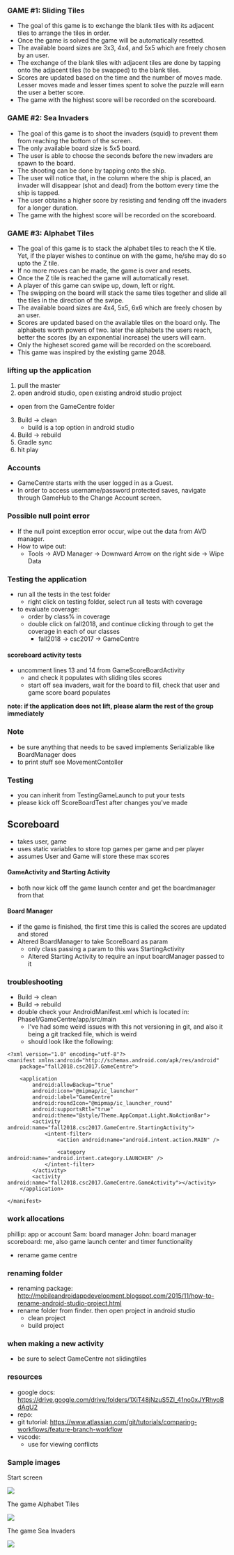 ### GAME #1: Sliding Tiles
- The goal of this game is to exchange the blank tiles with its adjacent tiles to arrange the tiles in order.
- Once the game is solved the game will be automatically resetted.
- The available board sizes are 3x3, 4x4, and 5x5 which are freely chosen by an user.
- The exchange of the blank tiles with adjacent tiles are done by tapping onto the adjacent tiles (to be swapped) to the blank tiles.
- Scores are updated based on the time and the number of moves made. Lesser moves made and lesser times spent to solve the puzzle will earn the user a better score.
- The game with the highest score will be recorded on the scoreboard. 

### GAME #2: Sea Invaders
- The goal of this game is to shoot the invaders (squid) to prevent them from reaching the bottom of the screen. 
- The only available board size is 5x5 board.
- The user is able to choose the seconds before the new invaders are spawn to the board. 
- The shooting can be done by tapping onto the ship.
- The user will notice that, in the column where the ship is placed, an invader will disappear (shot and dead) from the bottom every time the ship is tapped.
- The user obtains a higher score by resisting and fending off the invaders for a longer duration.
- The game with the highest score will be recorded on the scoreboard. 

### GAME #3: Alphabet Tiles 
- The goal of this game is to stack the alphabet tiles to reach the K tile. Yet, if the player wishes to continue on with the game, he/she may do so upto the Z tile. 
- If no more moves can be made, the game is over and resets.
- Once the Z tile is reached the game will automatically reset.  
- A player of this game can swipe up, down, left or right.
- The swipping on the board will stack the same tiles together and slide all the tiles in the direction of the swipe.
- The available board sizes are 4x4, 5x5, 6x6 which are freely chosen by an user.
- Scores are updated based on the available tiles on the board only. The alphabets worth powers of two. later the alphabets the users reach, better the scores (by an exponential increase) the users will earn. 
- Only the higheset scored game will be recorded on the scoreboard. 
- This game was inspired by the existing game 2048. 

### lifting up the application
1. pull the master
2. open android studio, open existing android studio project
  - open from the GameCentre folder
3. Build -> clean
    - build is a top option in android studio
4. Build -> rebuild
5. Gradle sync
6. hit play

### Accounts
- GameCentre starts with the user logged in as a Guest.
- In order to access username/password protected saves, navigate through GameHub to the Change Account screen.

### Possible null point error
- If the null point exception error occur, wipe out the data from AVD manager.
- How to wipe out:
    - Tools -> AVD Manager -> Downward Arrow on the right side -> Wipe Data

### Testing the application
- run all the tests in the test folder
    - right click on testing folder, select run all tests with coverage
- to evaluate coverage: 
    - order by class% in coverage
    - double click on fall2018, and continue clicking through to get the coverage in each of our classes
        - fall2018 -> csc2017 -> GameCentre

#### scoreboard activity tests
- uncomment lines 13 and 14 from GameScoreBoardActivity
    - and check it populates with sliding tiles scores
    - start off sea invaders, wait for the board to fill, check that user and game score board populates

**note: if the application does not lift, please alarm the rest of the group immediately**

### Note
- be sure anything that needs to be saved implements Serializable like BoardManager does
- to print stuff see MovementContoller

### Testing
- you can inherit from TestingGameLaunch to put your tests
- please kick off ScoreBoardTest after changes you've made

## Scoreboard
- takes user, game
- uses static variables to store top games per game and per player
- assumes User and Game will store these max scores

#### GameActivity and Starting Activity
- both now kick off the game launch center and get the boardmanager from that

#### Board Manager
- if the game is finished, the first time this is called the scores are updated and stored
- Altered BoardManager to take ScoreBoard as param
    - only class passing a param to this was StartingActivity
    - Altered Starting Activity to require an input boardManager passed to it

### troubleshooting
- Build -> clean
- Build -> rebuild
- double check your AndroidManifest.xml which is located in: Phase1/GameCentre/app/src/main
    - I've had some weird issues with this not versioning in git, and also it being a git tracked file, which is weird
    - should look like the following:

```{java}
<?xml version="1.0" encoding="utf-8"?>
<manifest xmlns:android="http://schemas.android.com/apk/res/android"
    package="fall2018.csc2017.GameCentre">

    <application
        android:allowBackup="true"
        android:icon="@mipmap/ic_launcher"
        android:label="GameCentre"
        android:roundIcon="@mipmap/ic_launcher_round"
        android:supportsRtl="true"
        android:theme="@style/Theme.AppCompat.Light.NoActionBar">
        <activity android:name="fall2018.csc2017.GameCentre.StartingActivity">
            <intent-filter>
                <action android:name="android.intent.action.MAIN" />

                <category android:name="android.intent.category.LAUNCHER" />
            </intent-filter>
        </activity>
        <activity android:name="fall2018.csc2017.GameCentre.GameActivity"></activity>
    </application>

</manifest>
```


### work allocations
phillip: app or account
Sam: board manager
John: board manager
scoreboard: me, also game launch center and timer functionality
  - rename game centre


### renaming folder
- renaming package: http://mobileandroidappdevelopment.blogspot.com/2015/11/how-to-rename-android-studio-project.html
- rename folder from finder. then open project in android studio
    - clean project
    - build project

### when making a new activity
- be sure to select GameCentre not slidingtiles

### resources
- google docs: https://drive.google.com/drive/folders/1XiT48jNzuS5Zl_41no0xJYRhyoBdAgU2
- repo: 
- git tutorial: https://www.atlassian.com/git/tutorials/comparing-workflows/feature-branch-workflow
- vscode: 
    - use for viewing conflicts
### Sample images

Start screen


![](https://github.com/JohnPHK/AlphabetTilesNSeaInvaders/blob/master/51Akzk6.png)


The game Alphabet Tiles

![](https://github.com/JohnPHK/AlphabetTilesNSeaInvaders/blob/master/VuWxQOO.png)

The game Sea Invaders

![](https://github.com/JohnPHK/AlphabetTilesNSeaInvaders/blob/master/x4EXr9T.png)
